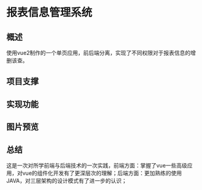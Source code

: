 # 报表信息管理系统
## 概述

使用vue2制作的一个单页应用，前后端分离，实现了不同权限对于报表信息的增删该查。

## 项目支撑


## 实现功能


## 图片预览

## 总结

这是一次对所学前端与后端技术的一次实践，前端方面：掌握了vue一些高级应用，对vue的组件化开发有了更深层次的理解；后端方面：更加熟练的使用JAVA，对三层架构的设计模式有了进一步的认识；
